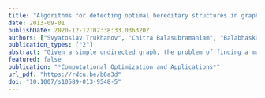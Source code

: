 ```yaml
---
title: "Algorithms for detecting optimal hereditary structures in graphs, with application to clique relaxations"
date: 2013-09-01
publishDate: 2020-12-12T02:38:33.036320Z
authors: ["Svyatoslav Trukhanov", "Chitra Balasubramaniam", "Balabhaskar Balasundaram", "Sergiy Butenko"]
publication_types: ["2"]
abstract: "Given a simple undirected graph, the problem of finding a maximum subset of vertices satisfying a  emphnontrivial, emphinteresting property $Π$ that is emphhereditary on induced subgraphs, is known to be NP-hard. Many well-known graph properties meet the above conditions, making the problem widely applicable. This paper proposes a general purpose exact algorithmic framework to solve this problem and investigates key algorithm design and implementation issues that are helpful in tailoring the general framework for specific graph properties. The performance of the algorithms so derived for the emphmaximum $s$-plex and the emphmaximum $s$-defective clique problems, which arise in network-based data mining applications, is assessed through a computational study."
featured: false
publication: "*Computational Optimization and Applications*"
url_pdf: "https://rdcu.be/b6a3d"
doi: "10.1007/s10589-013-9548-5"
---
```


